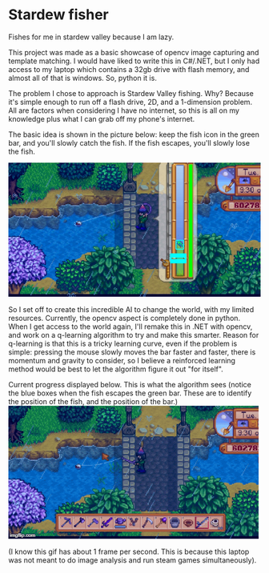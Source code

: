 # Stardew fisher
Fishes for me in stardew valley because I am lazy.

This project was made as a basic showcase of opencv image capturing and template matching.
I would have liked to write this in C#/.NET, but I only had access to my laptop which contains a 32gb drive with flash memory, and almost all of that is windows. So, python it is.

The problem I chose to approach is Stardew Valley fishing. Why? Because it's simple enough to run off a flash drive, 2D, and a 1-dimension problem. All are factors when considering I have no internet, so this is all on my knowledge plus what I can grab off my phone's internet.

The basic idea is shown in the picture below: keep the fish icon in the green bar, and you'll slowly catch the fish. If the fish escapes, you'll slowly lose the fish.

![Image of Idea](https://github.com/mrmattkennedy/Stardew-Fisher/blob/master/video%20screenshots/gif-screenshots/25.jpg)

So I set off to create this incredible AI to change the world, with my limited resources.
Currently, the opencv aspect is completely done in python. When I get access to the world again, I'll remake this in .NET with opencv, and work on a q-learning algorithm to try and make this smarter. Reason for q-learning is that this is a tricky learning curve, even if the problem is simple: pressing the mouse slowly moves the bar faster and faster, there is momentum and gravity to consider, so I believe a reinforced learning method would be best to let the algorithm figure it out "for itself".

Current progress displayed below. This is what the algorithm sees (notice the blue boxes when the fish escapes the green bar. These are to identify the position of the fish, and the position of the bar.)
![Image of Idea](https://github.com/mrmattkennedy/Stardew-Fisher/blob/master/video%20screenshots/what_algorithm_sees.gif)

(I know this gif has about 1 frame per second. This is because this laptop was not meant to do image analysis and run steam games simultaneously).

